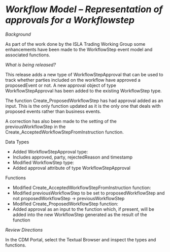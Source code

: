 # *Workflow Model – Representation of approvals for a Workflowstep*

_Background_

As part of the work done by the ISLA Trading Working Group some enhancements have been made to the WorkflowStep event model and associated functions.

_What is being released?_

This release adds a new type of WorkflowStepApproval that can be used to track whether parties included on the workflow have approved a proposedEvent or not. A new approval object of type WorkflowStepApproval has been added to the existing WorkflowStep type.

The function Create_ProposedWorkflowStep has had approval added as an input. This is the only function updated as it is the only one that deals with proposed events rather than business events.

A correction has also been made to the setting of the previousWorkflowStep in the Create_AcceptedWorkflowStepFromInstruction function.

Data Types

- Added WorkflowStepApproval type:
- Includes approved, party, rejectedReason and timestamp
- Modified WorkflowStep type:
- Added approval attribute of type WorkflowStepApproval

Functions

- Modified Create_AcceptedWorkflowStepFromInstruction function:
- Modified previousWorkflowStep to be set to proposedWorkflowStep and not proposedWorkflowStep -> previousWorkflowStep
- Modified Create_ProposedWorkflowStep function:
- Added approval as an input to the function which, if present, will be added into the new WorkflowStep generated as the result of the function

_Review Directions_

In the CDM Portal, select the Textual Browser and inspect the types and functions.
